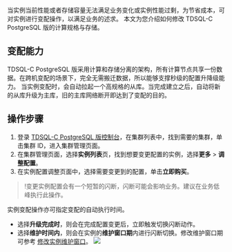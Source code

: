 当实例当前性能或者存储容量无法满足业务变化或实例性能过剩，为节省成本，可对实例进行变配操作，以满足业务的述求。
本文为您介绍如何修改 TDSQL-C PostgreSQL 版的计算规格与存储。

## 变配能力
TDSQL-C PostgreSQL 版采用计算和存储分离的架构，所有计算节点共享一份数据。在跨机变配的场景下，完全无需搬迁数据，所以能够支撑秒级的配置升降级能力。
当实例变配时，会自动拉起一个高规格的从库。当完成建立之后，自动将新的从库升级为主库，旧的主库网络断开即达到了变配的目的。

## 操作步骤
1. 登录 [TDSQL-C PostgreSQL 版控制台](https://console.cloud.tencent.com/cynosdb?dbType=POSTGRESQL)，在集群列表中，找到需要的集群，单击集群 ID，进入集群管理页面。
2. 在集群管理页面，选择**实例列表**页，找到想要变更配置的实例，选择**更多** > **调整配置**。
3. 在实例配置调整页面中，选择需要变更到的配置，单击**立即购买**。
>!变更实例配置会有一个短暂的闪断，闪断可能会影响业务。建议在业务低峰执行此操作。
>
实例变配操作亦可指定变配的自动执行时间。
   - 选择**升级完成时**，则会在完成配置变更后，立即触发切换闪断动作。
   - 选择**维护时间内**，则会在实例的**维护窗口期**内进行闪断切换。修改维护窗口期可参考 [修改实例维护窗口](https://cloud.tencent.com/document/product/1556/68625)。
![](https://main.qcloudimg.com/raw/44f24b3010c4200e0e0085216d67d16b.png)

